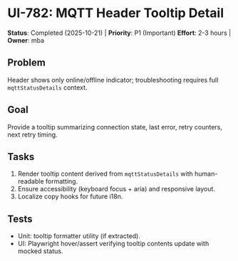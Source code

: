 # UI-782: MQTT Header Tooltip Detail

**Status**: Completed (2025-10-21) | **Priority**: P1 (Important)
**Effort**: 2-3 hours | **Owner**: mba

## Problem

Header shows only online/offline indicator; troubleshooting requires full `mqttStatusDetails`
context.

## Goal

Provide a tooltip summarizing connection state, last error, retry counters, next retry timing.

## Tasks

1. Render tooltip content derived from `mqttStatusDetails` with human-readable formatting.
2. Ensure accessibility (keyboard focus + aria) and responsive layout.
3. Localize copy hooks for future i18n.

## Tests

- Unit: tooltip formatter utility (if extracted).
- UI: Playwright hover/assert verifying tooltip contents update with mocked status.
